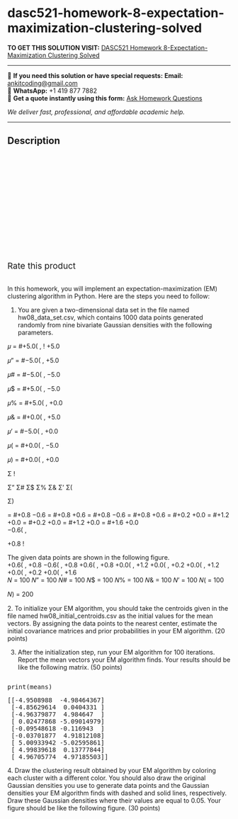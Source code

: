 # dasc521-homework-8-expectation-maximization-clustering-solved
**TO GET THIS SOLUTION VISIT:** [DASC521 Homework 8-Expectation-Maximization Clustering Solved](https://www.ankitcodinghub.com/product/dasc521-homework-8-expectation-maximization-clustering-solved/)


---

📩 **If you need this solution or have special requests:** **Email:** ankitcoding@gmail.com  
📱 **WhatsApp:** +1 419 877 7882  
📄 **Get a quote instantly using this form:** [Ask Homework Questions](https://www.ankitcodinghub.com/services/ask-homework-questions/)

*We deliver fast, professional, and affordable academic help.*

---

<h2>Description</h2>



<div class="kk-star-ratings kksr-auto kksr-align-center kksr-valign-top" data-payload="{&quot;align&quot;:&quot;center&quot;,&quot;id&quot;:&quot;92734&quot;,&quot;slug&quot;:&quot;default&quot;,&quot;valign&quot;:&quot;top&quot;,&quot;ignore&quot;:&quot;&quot;,&quot;reference&quot;:&quot;auto&quot;,&quot;class&quot;:&quot;&quot;,&quot;count&quot;:&quot;0&quot;,&quot;legendonly&quot;:&quot;&quot;,&quot;readonly&quot;:&quot;&quot;,&quot;score&quot;:&quot;0&quot;,&quot;starsonly&quot;:&quot;&quot;,&quot;best&quot;:&quot;5&quot;,&quot;gap&quot;:&quot;4&quot;,&quot;greet&quot;:&quot;Rate this product&quot;,&quot;legend&quot;:&quot;0\/5 - (0 votes)&quot;,&quot;size&quot;:&quot;24&quot;,&quot;title&quot;:&quot;DASC521 Homework 8-Expectation-Maximization Clustering Solved&quot;,&quot;width&quot;:&quot;0&quot;,&quot;_legend&quot;:&quot;{score}\/{best} - ({count} {votes})&quot;,&quot;font_factor&quot;:&quot;1.25&quot;}">

<div class="kksr-stars">

<div class="kksr-stars-inactive">
            <div class="kksr-star" data-star="1" style="padding-right: 4px">


<div class="kksr-icon" style="width: 24px; height: 24px;"></div>
        </div>
            <div class="kksr-star" data-star="2" style="padding-right: 4px">


<div class="kksr-icon" style="width: 24px; height: 24px;"></div>
        </div>
            <div class="kksr-star" data-star="3" style="padding-right: 4px">


<div class="kksr-icon" style="width: 24px; height: 24px;"></div>
        </div>
            <div class="kksr-star" data-star="4" style="padding-right: 4px">


<div class="kksr-icon" style="width: 24px; height: 24px;"></div>
        </div>
            <div class="kksr-star" data-star="5" style="padding-right: 4px">


<div class="kksr-icon" style="width: 24px; height: 24px;"></div>
        </div>
    </div>

<div class="kksr-stars-active" style="width: 0px;">
            <div class="kksr-star" style="padding-right: 4px">


<div class="kksr-icon" style="width: 24px; height: 24px;"></div>
        </div>
            <div class="kksr-star" style="padding-right: 4px">


<div class="kksr-icon" style="width: 24px; height: 24px;"></div>
        </div>
            <div class="kksr-star" style="padding-right: 4px">


<div class="kksr-icon" style="width: 24px; height: 24px;"></div>
        </div>
            <div class="kksr-star" style="padding-right: 4px">


<div class="kksr-icon" style="width: 24px; height: 24px;"></div>
        </div>
            <div class="kksr-star" style="padding-right: 4px">


<div class="kksr-icon" style="width: 24px; height: 24px;"></div>
        </div>
    </div>
</div>


<div class="kksr-legend" style="font-size: 19.2px;">
            <span class="kksr-muted">Rate this product</span>
    </div>
    </div>
<div class="page" title="Page 1">
<div class="layoutArea">
<div class="column">
&nbsp;

In this homework, you will implement an expectation-maximization (EM) clustering algorithm in Python. Here are the steps you need to follow:

1. You are given a two-dimensional data set in the file named hw08_data_set.csv, which contains 1000 data points generated randomly from nine bivariate Gaussian densities with the following parameters.

</div>
</div>
<div class="layoutArea">
<div class="column">
𝜇 = #+5.0( , ! +5.0

𝜇” = #−5.0( , +5.0

𝜇# = #−5.0( , −5.0

𝜇$ = #+5.0( , −5.0

𝜇% = #+5.0( , +0.0

𝜇&amp; = #+0.0( , +5.0

𝜇’ = #−5.0( , +0.0

𝜇( = #+0.0( , −5.0

𝜇) = #+0.0( , +0.0

</div>
<div class="column">
Σ !

Σ” Σ# Σ$ Σ% Σ&amp; Σ’ Σ(

Σ)

</div>
<div class="column">
= #+0.8 −0.6 = #+0.8 +0.6 = #+0.8 −0.6 = #+0.8 +0.6 = #+0.2 +0.0 = #+1.2 +0.0 = #+0.2 +0.0 = #+1.2 +0.0 = #+1.6 +0.0

</div>
<div class="column">
−0.6( ,

+0.8 !

</div>
</div>
<div class="layoutArea">
<div class="column">
The given data points are shown in the following figure.

</div>
</div>
<div class="layoutArea">
<div class="column">
+0.6( , +0.8 −0.6( , +0.8 +0.6( , +0.8 +0.0( , +1.2 +0.0( , +0.2 +0.0( , +1.2 +0.0( , +0.2 +0.0( , +1.6

</div>
<div class="column">
𝑁 = 100 𝑁” = 100 𝑁# = 100 𝑁$ = 100 𝑁% = 100 𝑁&amp; = 100 𝑁’ = 100 𝑁( = 100

𝑁) = 200

</div>
</div>
</div>
<div class="page" title="Page 2">
<div class="layoutArea">
<div class="column">
2. To initialize your EM algorithm, you should take the centroids given in the file named hw08_initial_centroids.csv as the initial values for the mean vectors. By assigning the data points to the nearest center, estimate the initial covariance matrices and prior probabilities in your EM algorithm. (20 points)

3. After the initialization step, run your EM algorithm for 100 iterations. Report the mean vectors your EM algorithm finds. Your results should be like the following matrix. (50 points)

</div>
</div>
<div class="section">
<div class="layoutArea">
<div class="column">
<pre>print(means)
</pre>
<pre>[[-4.9508988  -4.98464367]
 [-4.85629614  0.0404331 ]
 [-4.96379877  4.984647  ]
 [ 0.02477868 -5.09014979]
 [-0.09548618 -0.116943  ]
 [-0.03701877  4.91812108]
 [ 5.00933942 -5.02595861]
 [ 4.99839618  0.13777844]
 [ 4.96705774  4.97185503]]
</pre>
</div>
</div>
</div>
<div class="layoutArea">
<div class="column">
4. Draw the clustering result obtained by your EM algorithm by coloring each cluster with a different color. You should also draw the original Gaussian densities you use to generate data points and the Gaussian densities your EM algorithm finds with dashed and solid lines, respectively. Draw these Gaussian densities where their values are equal to 0.05. Your figure should be like the following figure. (30 points)

</div>
</div>
</div>
